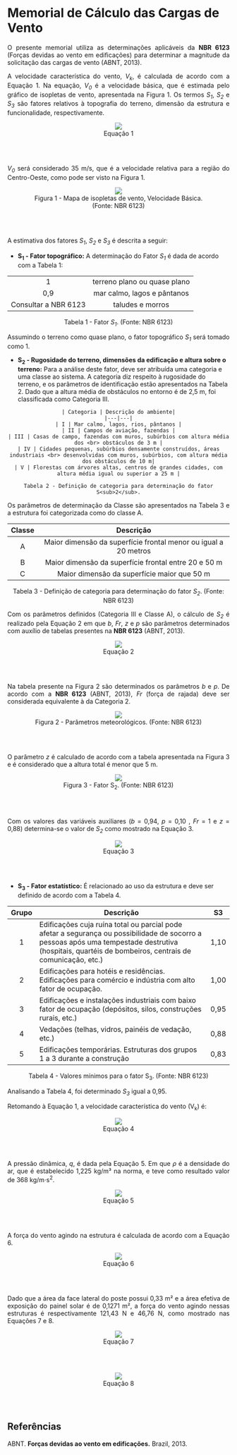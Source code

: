# Memorial de Cálculo das Cargas de Vento

<p align = "justify"> O presente memorial utiliza as determinações aplicáveis da <b>NBR 6123</b> (Forças devidas ao vento em edificações) para determinar a magnitude da solicitação das cargas de vento (ABNT, 2013).

<p align = "justify"> A velocidade característica do vento, <i>V<sub>k</sub></i>, é calculada de
acordo com a Equação 1. Na equação, <i>V<sub>0</sub></i> é a velocidade básica, que é estimada pelo gráfico de isopletas de vento, apresentada na Figura 1. Os
termos <i>S<sub>1</sub></i>, <i>S<sub>2</sub></i> e <i>S<sub>3</sub></i> são fatores relativos à topografia do terreno, dimensão da estrutura e
funcionalidade, respectivamente.

<center>
<figure>
  <img src="/SmartVit/docs/Estrutura/imgs_cargasvento/eq1.png"  />
  <figcaption>
      Equação 1
  </figcaption>
</figure>
</center>
<br>
<br>

<p align = "justify"> <i>V<sub>0</sub></i> será considerado 35 m/s, que é a velocidade relativa para a região do Centro-Oeste, como pode ser visto na Figura 1.

<center>
<figure>
  <img src="/SmartVit/docs/Estrutura/imgs_cargasvento/isopletas.png"  />
  <figcaption>
      Figura 1 - Mapa de isopletas de vento, Velocidade Básica. (Fonte: NBR 6123)
  </figcaption>
</figure>
</center>
<br>
<br>

<p align = "justify"> A estimativa dos fatores <i>S<sub>1</sub></i>, <i>S<sub>2</sub></i> e <i>S<sub>3</sub></i> é descrita a seguir: <br>

-   **S<sub>1</sub> - Fator topográfico:** A determinação do Fator
    <i>S<sub>1</sub></i> é dada de acordo com a Tabela 1:

<center>

|      |  |
|:--------------------------:|:-----------------:|
| 1  |       terreno plano ou quase plano        |
|  0,9 |      mar calmo, lagos e pântanos       |
|  Consultar a NBR 6123 |      taludes e morros       |

Tabela 1 - Fator <i>S<sub>1</sub></i>. (Fonte: NBR 6123)
</center>


<p align = "justify"> Assumindo o terreno como quase plano, o fator topográfico <i>S<sub>1</sub></i> será tomado como 1.

-   **S<sub>2</sub> - Rugosidade do terreno, dimensões da edificação e
    altura sobre o terreno:** Para a análise deste fator, deve ser
    atribuída uma categoria e uma classe ao sistema. A categoria diz
    respeito à rugosidade do terreno, e os parâmetros de identificação
    estão apresentados na Tabela 2. Dado que a altura média de obstáculos no entorno é de 2,5 m, foi classificada como Categoria III.
<center>

    | Categoria | Descrição do ambiente|
    |---|---|
    | I | Mar calmo, lagos, rios, pântanos |
    | II | Campos de aviação, fazendas |
    | III | Casas de campo, fazendas com muros, subúrbios com altura média dos <br> obstáculos de 3 m |
    | IV | Cidades pequenas, subúrbios densamente construídos, áreas industriais <br> desenvolvidas com muros, subúrbios, com altura média dos obstáculos de 10 m|
    | V | Florestas com árvores altas, centros de grandes cidades, com altura média igual ou superior a 25 m |

    Tabela 2 - Definição de categoria para determinação do fator S<sub>2</sub>.
  </center>

<p align = "justify"> Os parâmetros de determinação da Classe são apresentados na Tabela 3 e a estrutura foi categorizada como do classe A.

<center>

|   Classe   | Descrição |
|:--------------------------:|:-----------------:|
| A  |       Maior dimensão da superfície frontal menor ou igual a 20 metros        |
| B |      Maior dimensão da superfície frontal entre 20 e 50 m       |
|  C |      Maior dimensão da superfície maior que 50 m       |

Tabela 3 - Definição de categoria para determinação do fator <i>S<sub>2</sub></i>. (Fonte: NBR 6123)
</center>


<p align = "justify"> Com os parâmetros definidos (Categoria III e Classe A), o cálculo de <i>S<sub>2</sub></i> é realizado pela Equação 2
em que <i>b</i>, <i>Fr</i>, <i>z</i> e <i>p</i> são parâmetros determinados com auxílio de tabelas presentes na <b>NBR 6123</b> (ABNT, 2013).

<center>
<figure>
  <img src="/SmartVit/docs/Estrutura/imgs_cargasvento/eq2.png"  />
  <figcaption>
      Equação 2
  </figcaption>
</figure>
</center>
<br>
<br>

<p align = "justify"> Na tabela presente na Figura 2 são determinados os parâmetros <i>b</i> e <i>p</i>. De acordo com a <b>NBR 6123</b> (ABNT, 2013), <i>Fr</i> (força de rajada) deve ser considerada equivalente à da Categoria 2.

<center>
<figure>
  <img src="/SmartVit/docs/Estrutura/imgs_cargasvento/parametros_meteorologicos_fator_2.png"  />
  <figcaption>
      Figura 2 - Parâmetros meteorológicos. (Fonte: NBR 6123)
  </figcaption>
</figure>
</center>
<br>
<br>

<p align = "justify"> O parâmetro <i>z</i> é calculado de acordo com a tabela apresentada na Figura 3 e é considerado que a altura total é menor que 5 m.

<center>
<figure>
  <img src="/SmartVit/docs/Estrutura/imgs_cargasvento/fator_S2.png"  />
  <figcaption>
      Figura 3 - Fator S<sub>2</sub>. (Fonte: NBR 6123)
  </figcaption>
</figure>
</center>
<br>
<br>

<p align = "justify"> Com os valores das variáveis auxiliares (<i>b</i> = 0,94, <i>p</i> = 0,10 , <i>Fr</i> = 1 e <i>z</i> = 0,88) determina-se o valor de <i>S<sub>2</sub></i> como mostrado na Equação 3.

<center>
<figure>
  <img src="/SmartVit/docs/Estrutura/imgs_cargasvento/eq3.png"  />
  <figcaption>
      Equação 3
  </figcaption>
</figure>
</center>
<br>
<br>

-   **S<sub>3</sub> - Fator estatístico:** É relacionado ao uso da
    estrutura e deve ser definido de acordo com a Tabela 4.

<center>

  | Grupo | Descrição | S3   |
  |:-----:|---------------------------------------------------------------------------------------------------------------------------------------------------------------------------------------------------------|------|
  |   1   | Edificações cuja ruína total ou parcial pode afetar a segurança ou possibilidade de socorro a pessoas após uma tempestade destrutiva (hospitais, quartéis de bombeiros, centrais de comunicação, etc.) | 1,10 |
  |   2   | Edificações para hotéis e residências. Edificações para comércio e indústria com alto fator de ocupação.                                                                                                | 1,00 |
  |   3   | Edificações e instalações industriais com baixo fator de ocupação (depósitos, silos, construções rurais, etc.)                                                                                          | 0,95 |
  | 4     | Vedações (telhas, vidros, painéis de vedação, etc.)                                                                                                                                                     | 0,88 |
  | 5     | Edificações temporárias. Estruturas dos grupos 1 a 3 durante a construção                                                                                                                               | 0,83 |

Tabela 4 - Valores mínimos para o fator S<sub>3</sub>. (Fonte: NBR 6123)
</center>


<p align = "justify"> Analisando a Tabela 4, foi determinado <i>S<sub>3</sub></i> igual a 0,95.

<p align = "justify"> Retomando à Equação 1, a velocidade
característica do vento (V<sub>k</sub>) é:

<center>
<figure>
  <img src="/SmartVit/docs/Estrutura/imgs_cargasvento/eq4.png"  />
  <figcaption>
      Equação 4
  </figcaption>
</figure>
</center>
<br>
<br>

<p align = "justify"> A pressão dinâmica, <i>q</i>, é dada pela Equação 5. Em
que <i>ρ</i> é a densidade do ar, que é estabelecido 1,225 kg/m³ na norma, e teve como resultado valor de 368  kg/m⋅s<sup>2</sup>.

<center>
<figure>
  <img src="/SmartVit/docs/Estrutura/imgs_cargasvento/eq5.png"  />
  <figcaption>
      Equação 5
  </figcaption>
</figure>
</center>
<br>
<br>

<p align = "justify"> A força do vento agindo na estrutura é calculada de acordo com a Equação 6.

<center>
<figure>
  <img src="/SmartVit/docs/Estrutura/imgs_cargasvento/eq6.png"  />
  <figcaption>
      Equação 6
  </figcaption>
</figure>
</center>
<br>
<br>

<p align = "justify"> Dado que a área da face lateral do poste possui 0,33 m² e a área efetiva
de exposição do painel solar é de 0,1271 m², a força do vento agindo
nessas estruturas é respectivamente 121,43 N e 46,76 N, como mostrado
nas Equações 7 e 8.

<center>
<figure>
  <img src="/SmartVit/docs/Estrutura/imgs_cargasvento/eq7.png"  />
  <figcaption>
      Equação 7
  </figcaption>
</figure>
</center>
<br>
<br>

<center>
<figure>
  <img src="/SmartVit/docs/Estrutura/imgs_cargasvento/eq8.png"  />
  <figcaption>
      Equação 8
  </figcaption>
</figure>
</center>
<br>
<br>


## Referências

ABNT. **Forças devidas ao vento em edificações.** Brazil, 2013.
